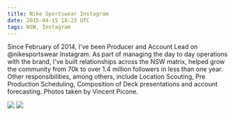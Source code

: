 ```yaml
---
title: Nike Sportswear Instagram
date: 2015-04-15 18:23 UTC
tags: NSW, Instagram
---
```


Since February of 2014, I've been Producer and Account Lead on @nikesportswear Instagram. As part of managing the day to day operations with the brand, I've built relationships across the NSW matrix, helped grow the community from 70k to over 1.4 million followers in less than one year. Other responsibilities, among others, include Location Scouting, Pre Production Scheduling, Composition of Deck presentations and account forecasting. Photos taken by Vincent Picone. 

![](./rre.jpg)
![](./rre2.jpg)
